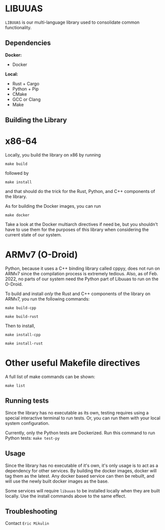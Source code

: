 # LIBUUAS
`LIBUUAS` is our multi-language library used to consolidate common functionality.

## Dependencies
**Docker:**
- Docker

**Local:**
- Rust + Cargo
- Python + Pip
- CMake
- GCC or Clang
- Make

## Building the Library

# x86-64
Locally, you build the library on x86 by running 

```
make build
```

followed by 

```
make install
```

and that should do the trick for the Rust, Python, and C++ components of the library.

As for building the Docker images, you can run

```
make docker
```

Take a look at the Docker multiarch directives if need be, but you shouldn't have to use them for the purposes of this library when considering the current state of our system. 

# ARMv7 (O-Droid)

Python, because it uses a C++ binding library called cppyy, does not run on ARMv7 since the compilation process is extremely tedious. Also, as of Feb. 2022, no parts of our system need the Python part of Libuuas to run on the O-Droid.

To build and install *only* the Rust and C++ components of the library on ARMv7, you run the following commands:
```
make build-cpp
```

```
make build-rust
```

Then to install,

```
make install-cpp
```

```
make install-rust
```

# Other useful Makefile directives

A full list of make commands can be shown:

```
make list
```

## Running tests
Since the library has no executable as its own, testing requires using a special interactive terminal
to run tests. Or, you can run them with your local system configuration.

Currently, only the Python tests are Dockerized.
Run this command to run Python tests:
```make test-py```

## Usage
Since the library has no executable of it's own, it's only usage is to act as a dependency for other services. By building the docker images, docker will tag them as the latest. Any docker based service can then be rebuilt, and will use the newly built docker images as the base.

Some services will require `libuuas` to be installed locally when they are built locally. Use the install commands above to the same effect.

## Troubleshooting
Contact `Eric Mikulin`

